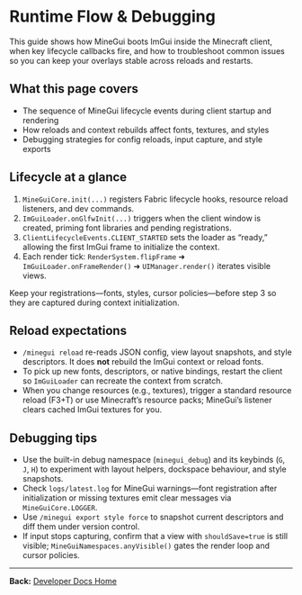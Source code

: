# Runtime Flow & Debugging
This guide shows how MineGui boots ImGui inside the Minecraft client, when key lifecycle callbacks fire, and how to troubleshoot common issues so you can keep your overlays stable across reloads and restarts.

## What this page covers
- The sequence of MineGui lifecycle events during client startup and rendering
- How reloads and context rebuilds affect fonts, textures, and styles
- Debugging strategies for config reloads, input capture, and style exports

## Lifecycle at a glance
1. `MineGuiCore.init(...)` registers Fabric lifecycle hooks, resource reload listeners, and dev commands.
2. `ImGuiLoader.onGlfwInit(...)` triggers when the client window is created, priming font libraries and pending registrations.
3. `ClientLifecycleEvents.CLIENT_STARTED` sets the loader as “ready,” allowing the first ImGui frame to initialize the context.
4. Each render tick: `RenderSystem.flipFrame` ➜ `ImGuiLoader.onFrameRender()` ➜ `UIManager.render()` iterates visible views.

Keep your registrations—fonts, styles, cursor policies—before step 3 so they are captured during context initialization.

## Reload expectations
- `/minegui reload` re-reads JSON config, view layout snapshots, and style descriptors. It does **not** rebuild the ImGui context or reload fonts.
- To pick up new fonts, descriptors, or native bindings, restart the client so `ImGuiLoader` can recreate the context from scratch.
- When you change resources (e.g., textures), trigger a standard resource reload (F3+T) or use Minecraft’s resource packs; MineGui’s listener clears cached ImGui textures for you.

## Debugging tips
- Use the built-in debug namespace (`minegui_debug`) and its keybinds (`G`, `J`, `H`) to experiment with layout helpers, dockspace behaviour, and style snapshots.
- Check `logs/latest.log` for MineGui warnings—font registration after initialization or missing textures emit clear messages via `MineGuiCore.LOGGER`.
- Use `/minegui export style force` to snapshot current descriptors and diff them under version control.
- If input stops capturing, confirm that a view with `shouldSave=true` is still visible; `MineGuiNamespaces.anyVisible()` gates the render loop and cursor policies.

---

**Back:** [Developer Docs Home](README.md)
